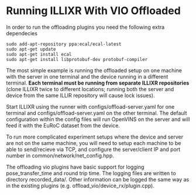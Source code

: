 # Running ILLIXR With VIO Offloaded

In order to run the offloading plugins you need the following extra dependecies

```
sudo add-apt-repository ppa:ecal/ecal-latest
sudo apt-get update
sudo apt-get install ecal
sudo apt-get install libprotobuf-dev protobuf-compiler
```

The most simple example is running the offloaded setup on one machine with the server in one terminal
and the device running in a different terminal. **Each terminal must be running from separate ILLIXR 
repositories** (clone ILLIXR twice to different locations; running both the server and device from the same 
ILLIR repository will cause lock issues). 

Start ILLIXR using the runner with configs/offload-server.yaml
for one terminal and configs/offload-server.yaml on the other terminal. The default configuration within the
config files will run OpenVINS on the server and will feed it with the EuRoC dataset from the device.

To run more complicated experiment setups where the device and server are not on the same machine, you will need
to setup each machine to be able to send/recieve via TCP, and configure the server/client IP and port number in common/network/net_config.hpp.

The offloading vio plugins have basic support for logging pose_transfer_time and round trip time. The logging files are written to directory recorded_data/. Other information can be logged the same way as in the existing plugins (e.g. offload_vio/device_rx/plugin.cpp).


[//]: # (- References -)
